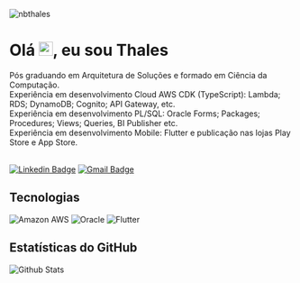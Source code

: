 <p align="left"><img src="https://komarev.com/ghpvc/?username=nbthales" alt="nbthales" /></p>

<h1 align = "justify">Olá <img src="https://media.giphy.com/media/hvRJCLFzcasrR4ia7z/giphy.gif" width="25px">, eu sou Thales</h1>
Pós graduando em Arquitetura de Soluções e formado em Ciência da Computação.</br>
Experiência em desenvolvimento Cloud AWS CDK (TypeScript): Lambda; RDS; DynamoDB; Cognito; API Gateway, etc.</br>
Experiência em desenvolvimento PL/SQL: Oracle Forms; Packages; Procedures; Views; Queries, BI Publisher etc.</br>
Experiência em desenvolvimento Mobile: Flutter e publicação nas lojas Play Store e App Store.</br></br>

[![Linkedin Badge](https://img.shields.io/badge/-nbthales-blue?style=flat-square&logo=Linkedin&logoColor=white&link=https://www.linkedin.com/in/thalesterra/)](https://www.linkedin.com/in/thalesterra/)
[![Gmail Badge](https://img.shields.io/badge/-nbthales@gmail.com-c14438?style=flat-square&logo=Gmail&logoColor=white&link=mailto:nbthales@gmail.com)](mailto:nbthales@gmail.com)

## Tecnologias

![Amazon AWS](https://img.shields.io/badge/Amazon%20AWS-232F3E?style=flat-square&logo=amazon-aws)
![Oracle](https://img.shields.io/badge/Oracle-F80000?style=flat-square&logo=Oracle)
![Flutter](https://img.shields.io/badge/Flutter-02569B?style=flat-square&logo=Flutter)

## Estatísticas do GitHub

![Github Stats](https://github-readme-stats.vercel.app/api?username=nbthales&show_icons=true&count_private=true&show_icons=true&include_all_commits=true)
